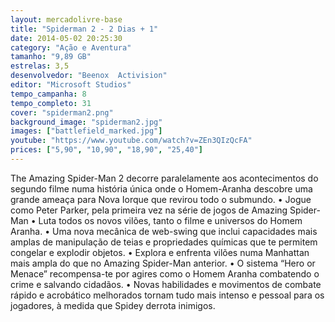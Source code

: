 ```yaml
---
layout: mercadolivre-base
title: "Spiderman 2 - 2 Dias + 1"
date: 2014-05-02 20:25:30
category: "Ação e Aventura"
tamanho: "9,89 GB"
estrelas: 3,5
desenvolvedor: "Beenox	Activision"
editor: "Microsoft Studios"
tempo_campanha: 8
tempo_completo: 31
cover: "spiderman2.png"
background_image: "spiderman2.jpg"
images: ["battlefield_marked.jpg"]
youtube: "https://www.youtube.com/watch?v=ZEn3QIzQcFA"
prices: ["5,90", "10,90", "18,90", "25,40"]
---
```


The Amazing Spider-Man 2 decorre paralelamente aos acontecimentos do segundo filme numa história única onde o Homem-Aranha descobre uma grande ameaça para Nova Iorque que revirou todo o submundo. • Jogue como Peter Parker, pela primeira vez na série de jogos de Amazing Spider-Man • Luta todos os novos vilões, tanto o filme e universos do Homem Aranha. • Uma nova mecânica de web-swing que inclui capacidades mais amplas de manipulação de teias e propriedades químicas que te permitem congelar e explodir objetos. • Explora e enfrenta vilões numa Manhattan mais ampla do que no Amazing Spider-Man anterior. • O sistema “Hero or Menace” recompensa-te por agires como o Homem Aranha combatendo o crime e salvando cidadãos. • Novas habilidades e movimentos de combate rápido e acrobático melhorados tornam tudo mais intenso e pessoal para os jogadores, à medida que Spidey derrota inimigos.
